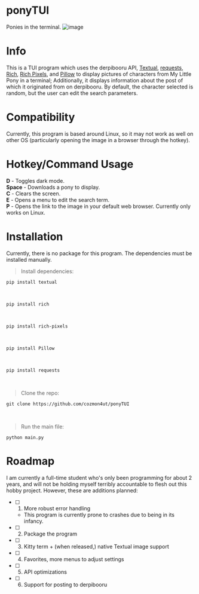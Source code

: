 # ponyTUI
Ponies in the terminal.
![image](https://github.com/cozmon4ut/ponyTUI/assets/121418834/31552469-27c3-45d2-8e79-7ba0f0b921d5)

# Info
This is a TUI program which uses the derpibooru API, [Textual](https://textual.textualize.io/), [requests](https://requests.readthedocs.io/en/latest/), [Rich](https://rich.readthedocs.io/en/stable/style.html), [Rich Pixels](https://github.com/darrenburns/rich-pixels), and [Pillow](https://pillow.readthedocs.io/en/stable/) to display pictures of characters from My Little Pony in a terminal; Additionally, it displays information about the post of which it originated from on derpibooru. By default, the character selected is random, but the user can edit the search parameters.

# Compatibility
Currently, this program is based around Linux, so it may not work as well on other OS (particularly opening the image in a browser through the hotkey). 
# Hotkey/Command Usage
**D** - Toggles dark mode. <br />
**Space** - Downloads a pony to display. <br />
**C** - Clears the screen. <br />
**E** - Opens a menu to edit the search term. <br />
**P** - Opens the link to the image in your default web browser. Currently only works on Linux. <br />

# Installation
Currently, there is no package for this program. The dependencies must be installed manually. <br />


> Install dependencies: 


```
pip install textual
```
<br />

```
pip install rich
```

<br />

```
pip install rich-pixels
```
<br />

```
pip install Pillow
```
<br />

```
pip install requests
```
<br />

> Clone the repo:
```
git clone https://github.com/cozmon4ut/ponyTUI
```
<br />

> Run the main file:
```
python main.py
```


# Roadmap
I am currently a full-time student who's only been programming for about 2 years, and will not be holding myself terribly accountable to flesh out this hobby project. However, these are additions planned: </br >


- [ ] 1. More robust error handling
   - This program is currently prone to crashes due to being in its infancy. </br>
- [ ] 2. Package the program 
- [ ] 3. Kitty term + (when released,) native Textual image support 
- [ ] 4. Favorites, more menus to adjust settings
- [ ] 5. API optimizations
- [ ] 6. Support for posting to derpibooru
